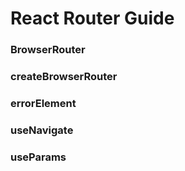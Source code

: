 # React Router Guide

### BrowserRouter

### createBrowserRouter

### errorElement

### useNavigate

### useParams
